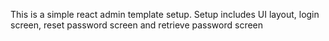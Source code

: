 This is a simple react admin template setup. Setup includes UI layout, login screen, reset password screen and retrieve password screen
